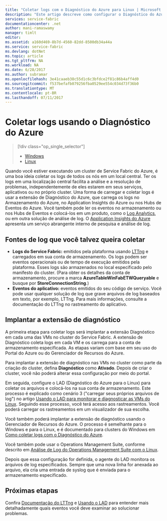 ```yaml
---
title: "Coletar logs com o Diagnóstico do Azure para Linux | Microsoft Docs"
description: "Este artigo descreve como configurar o Diagnóstico do Azure para coletar logs de um cluster do Linux do Service Fabric em execução no Azure."
services: service-fabric
documentationcenter: .net
author: mani-ramaswamy
manager: timlt
editor: 
ms.assetid: a160d469-8b7d-4560-82dd-8500db34a44a
ms.service: service-fabric
ms.devlang: dotNet
ms.topic: article
ms.tgt_pltfrm: NA
ms.workload: NA
ms.date: 6/28/2017
ms.author: subramar
ms.openlocfilehash: 3e41caaeb38c55d1c6c3bfdce2f81c86b4aff4d0
ms.sourcegitcommit: f537befafb079256fba0529ee554c034d73f36b0
ms.translationtype: MT
ms.contentlocale: pt-BR
ms.lasthandoff: 07/11/2017
---
```

# <a name="collect-logs-by-using-azure-diagnostics"></a>Coletar logs usando o Diagnóstico do Azure
> [!div class="op_single_selector"]
> * [Windows](service-fabric-diagnostics-how-to-setup-wad.md)
> * [Linux](service-fabric-diagnostics-how-to-setup-lad.md)
> 
> 

Quando você estiver executando um cluster de Service Fabric do Azure, é uma boa ideia coletar os logs de todos os nós em um local central. Ter os logs em uma localização central facilita a análise e a resolução de problemas, independentemente de eles estarem em seus serviços, aplicativos ou no próprio cluster. Uma forma de carregar e coletar logs é usar a extensão de Diagnóstico do Azure, que carrega os logs no Armazenamento do Azure, no Application Insights do Azure ou nos Hubs de Eventos do Azure. Você também pode ler os eventos no armazenamento ou nos Hubs de Eventos e colocá-los em um produto, como o [Log Analytics](../log-analytics/log-analytics-service-fabric.md), ou em outra solução de análise de log. O [Application Insights do Azure](https://azure.microsoft.com/services/application-insights/) apresenta um serviço abrangente interno de pesquisa e análise de log.

## <a name="log-sources-that-you-might-want-to-collect"></a>Fontes de log que você talvez queira coletar
* **Logs do Service Fabric:** emitidos pela plataforma usando [LTTng](http://lttng.org) e carregados em sua conta de armazenamento. Os logs podem ser eventos operacionais ou de tempo de execução emitidos pela plataforma. Esses logs são armazenados no local especificado pelo manifesto do cluster. (Para obter os detalhes da conta de armazenamento, procure a marca **AzureTableWinFabETWQueryable** e busque por **StoreConnectionString**.)
* **Eventos do aplicativo:** eventos emitidos do seu código de serviço. Você pode usar qualquer solução de log que grave arquivos de log baseados em texto, por exemplo, LTTng. Para mais informações, consulte a documentação do LTTng no rastreamento do aplicativo.  

## <a name="deploy-the-diagnostics-extension"></a>Implantar a extensão de diagnóstico
A primeira etapa para coletar logs será implantar a extensão Diagnóstico em cada uma das VMs no cluster do Service Fabric. A extensão de Diagnóstico coleta logs em cada VM e os carrega para a conta de armazenamento especificada. As etapas variam com base em seu uso do Portal do Azure ou do Gerenciador de Recursos do Azure.

Para implantar a extensão de diagnóstico nas VMs no cluster como parte da criação do cluster, defina **Diagnóstico** como **Ativado**. Depois de criar o cluster, você não poderá alterar essa configuração por meio do portal.

Em seguida, configure o LAD (Diagnóstico do Azure para o Linux) para coletar os arquivos e colocá-los na sua conta de armazenamento. Este processo é explicado como cenário 3 ("carregar seus próprios arquivos de log") no artigo [Usando o LAD para monitorar e diagnosticar as VMs do Linux](../virtual-machines/linux/classic/diagnostic-extension.md?toc=%2fazure%2fvirtual-machines%2flinux%2fclassic%2ftoc.json). Seguindo esse processo, você terá acesso aos rastreamentos. Você poderá carregar os rastreamentos em um visualizador de sua escolha.

Você também poderá implantar a extensão de diagnóstico usando o Gerenciador de Recursos do Azure. O processo é semelhante para o Windows e para o Linux, e é documentado para clusters do Windows em [Como coletar logs com o Diagnóstico do Azure](service-fabric-diagnostics-how-to-setup-wad.md).

Você também pode usar o Operations Management Suite, conforme descrito em [Análise de Log do Operations Management Suite com o Linux](https://blogs.technet.microsoft.com/hybridcloud/2016/01/28/operations-management-suite-log-analytics-with-linux/).

Depois que essa configuração for definida, o agente do LAD monitora os arquivos de log especificados. Sempre que uma nova linha for anexada ao arquivo, ela cria uma entrada de syslog que é enviada para o armazenamento especificado.

## <a name="next-steps"></a>Próximas etapas
Confira [Documentação do LTTng](http://lttng.org/docs) e [Usando o LAD](../virtual-machines/linux/classic/diagnostic-extension.md?toc=%2fazure%2fvirtual-machines%2flinux%2fclassic%2ftoc.json) para entender mais detalhadamente quais eventos você deve examinar ao solucionar problemas.

